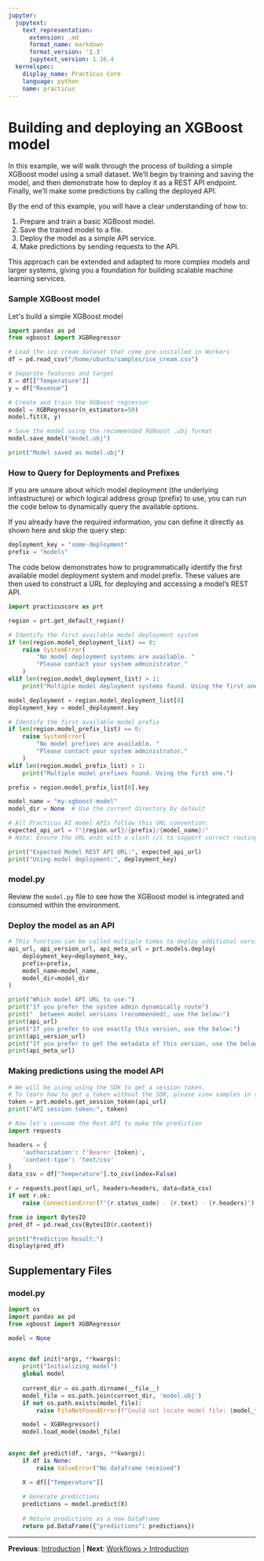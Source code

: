 ```yaml
---
jupyter:
  jupytext:
    text_representation:
      extension: .md
      format_name: markdown
      format_version: '1.3'
      jupytext_version: 1.16.4
  kernelspec:
    display_name: Practicus Core
    language: python
    name: practicus
---
```


# Building and deploying an XGBoost model

In this example, we will walk through the process of building a simple XGBoost model using a small dataset. We’ll begin by training and saving the model, and then demonstrate how to deploy it as a REST API endpoint. Finally, we’ll make some predictions by calling the deployed API.

By the end of this example, you will have a clear understanding of how to:

1. Prepare and train a basic XGBoost model.
2. Save the trained model to a file.
3. Deploy the model as a simple API service.
4. Make predictions by sending requests to the API.

This approach can be extended and adapted to more complex models and larger systems, giving you a foundation for building scalable machine learning services.

### Sample XGBoost model 

Let's build a simple XGBoost model

```python
import pandas as pd
from xgboost import XGBRegressor

# Load the ice cream dataset that come pre-installed in Workers
df = pd.read_csv("/home/ubuntu/samples/ice_cream.csv")

# Separate features and target
X = df[["Temperature"]]
y = df["Revenue"]

# Create and train the XGBoost regressor
model = XGBRegressor(n_estimators=50)
model.fit(X, y)

# Save the model using the recommended XGBoost .ubj format
model.save_model("model.ubj")

print("Model saved as model.ubj")
```

<!-- #region -->
### How to Query for Deployments and Prefixes

If you are unsure about which model deployment (the underlying infrastructure) or which logical address group (prefix) to use, you can run the code below to dynamically query the available options.

If you already have the required information, you can define it directly as shown here and skip the query step:

```python
deployment_key = "some-deployment"
prefix = "models"
```

The code below demonstrates how to programmatically identify the first available model deployment system and model prefix. These values are then used to construct a URL for deploying and accessing a model’s REST API.
<!-- #endregion -->

```python
import practicuscore as prt

region = prt.get_default_region()

# Identify the first available model deployment system
if len(region.model_deployment_list) == 0:
    raise SystemError(
        "No model deployment systems are available. "
        "Please contact your system administrator."
    )
elif len(region.model_deployment_list) > 1:
    print("Multiple model deployment systems found. Using the first one.")

model_deployment = region.model_deployment_list[0]
deployment_key = model_deployment.key

# Identify the first available model prefix
if len(region.model_prefix_list) == 0:
    raise SystemError(
        "No model prefixes are available. "
        "Please contact your system administrator."
    )
elif len(region.model_prefix_list) > 1:
    print("Multiple model prefixes found. Using the first one.")

prefix = region.model_prefix_list[0].key

model_name = "my-xgboost-model"
model_dir = None  # Use the current directory by default

# All Practicus AI model APIs follow this URL convention:
expected_api_url = f"{region.url}/{prefix}/{model_name}/"
# Note: Ensure the URL ends with a slash (/) to support correct routing.

print("Expected Model REST API URL:", expected_api_url)
print("Using model deployment:", deployment_key)
```

### model.py

Review the `model.py` file to see how the XGBoost model is integrated and consumed within the environment.

### Deploy the model as an API

```python
# This function can be called multiple times to deploy additional versions.
api_url, api_version_url, api_meta_url = prt.models.deploy(
    deployment_key=deployment_key,
    prefix=prefix,
    model_name=model_name,
    model_dir=model_dir
)
```

```python
print("Which model API URL to use:")
print("If you prefer the system admin dynamically route")
print("  between model versions (recommended), use the below:")
print(api_url)
print("If you prefer to use exactly this version, use the below:")
print(api_version_url)
print("If you prefer to get the metadata of this version, use the below:")
print(api_meta_url)
```

### Making predictions using the model API

```python
# We will be using using the SDK to get a session token.
# To learn how to get a token without the SDK, please view samples in the extras section
token = prt.models.get_session_token(api_url)
print("API session token:", token)
```

```python
# Now let's consume the Rest API to make the prediction
import requests 

headers = {
    'authorization': f'Bearer {token}',
    'content-type': 'text/csv'
}
data_csv = df["Temperature"].to_csv(index=False)

r = requests.post(api_url, headers=headers, data=data_csv)
if not r.ok:
    raise ConnectionError(f"{r.status_code} - {r.text} - {r.headers}")

from io import BytesIO
pred_df = pd.read_csv(BytesIO(r.content))

print("Prediction Result:")
display(pred_df)
```


## Supplementary Files

### model.py
```python
import os
import pandas as pd
from xgboost import XGBRegressor

model = None


async def init(*args, **kwargs):
    print("Initializing model")
    global model
 
    current_dir = os.path.dirname(__file__)
    model_file = os.path.join(current_dir, 'model.ubj')
    if not os.path.exists(model_file):
        raise FileNotFoundError(f"Could not locate model file: {model_file}")

    model = XGBRegressor()
    model.load_model(model_file)

    
async def predict(df, *args, **kwargs):
    if df is None:
        raise ValueError("No dataframe received")

    X = df[["Temperature"]]
    
    # Generate predictions
    predictions = model.predict(X)
    
    # Return predictions as a new DataFrame
    return pd.DataFrame({"predictions": predictions})

```


---

**Previous**: [Introduction](../introduction.md) | **Next**: [Workflows > Introduction](../../workflows/introduction.md)
